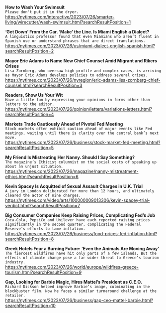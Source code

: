 **How to Wash Your Swimsuit**\
`Please don't put it in the dryer.`\
https://nytimes.com/interactive/2023/07/26/smarter-living/wirecutter/wash-swimsuit.html?searchResultPosition=1

**‘Get Down’ From the Car. ‘Make’ the Line. Is Miami English a Dialect?**\
`A linguistics professor found that even Miamians who aren’t fluent in Spanish use or understand phrases that are direct translations.`\
https://nytimes.com/2023/07/26/us/miami-dialect-english-spanish.html?searchResultPosition=2

**Mayor Eric Adams to Name New Chief Counsel Amid Migrant and Rikers Crises**\
`Lisa Zornberg, who oversaw high-profile and complex cases, is arriving as Mayor Eric Adams develops policies to address several crises.`\
https://nytimes.com/2023/07/26/nyregion/eric-adams-lisa-zornberg-chief-counsel.html?searchResultPosition=3

**Readers, Show Us Your Wit**\
`Have a little fun by expressing your opinions in forms other than letters to the editor.`\
https://nytimes.com/2023/07/26/opinion/letters/variations-letters.html?searchResultPosition=4

**Markets Trade Cautiously Ahead of Pivotal Fed Meeting**\
`Stock markets often exhibit caution ahead of major events like Fed meetings, waiting until there is clarity over the central bank’s next move.`\
https://nytimes.com/2023/07/26/business/stock-market-fed-meeting.html?searchResultPosition=5

**My Friend Is Mistreating Her Nanny. Should I Say Something?**\
`The magazine’s Ethicist columnist on the social costs of speaking up about an unjust situation.`\
https://nytimes.com/2023/07/26/magazine/nanny-mistreatment-ethics.html?searchResultPosition=6

**Kevin Spacey Is Acquitted of Sexual Assault Charges in U.K. Trial**\
`A jury in London deliberated for more than 12 hours, and ultimately cleared the actor of nine charges.`\
https://nytimes.com/video/arts/100000009013306/kevin-spacey-trial-verdict.html?searchResultPosition=7

**Big Consumer Companies Keep Raising Prices, Complicating Fed’s Job**\
`Coca-Cola, PepsiCo and Unilever have each reported raising prices significantly in the second quarter, complicating the Federal Reserve’s efforts to tame inflation.`\
https://nytimes.com/2023/07/26/business/food-prices-fed-inflation.html?searchResultPosition=8

**Greek Hotels Fear a Burning Future: ‘Even the Animals Are Moving Away’**\
`The fiercest wildfires have hit only parts of a few islands. But the effects of climate change pose a far wider threat to Greece’s tourism industry.`\
https://nytimes.com/2023/07/26/world/europe/wildfires-greece-tourism.html?searchResultPosition=9

**Gap, Looking for Barbie Magic, Hires Mattel’s President as C.E.O.**\
`Richard Dickson helped improve Barbie’s image, culminating in the blockbuster film. Now he faces a similar turnaround challenge at the retailer.`\
https://nytimes.com/2023/07/26/business/gap-ceo-mattel-barbie.html?searchResultPosition=10

